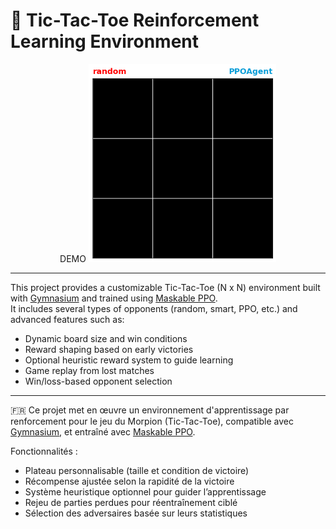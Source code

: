# 🤖 Tic-Tac-Toe Reinforcement Learning Environment

<div align="center">
  DEMO
  <img src="demo/tic_tac_toe.gif" alt="Demo du jeu" width="300"/>
</div>

---

This project provides a customizable Tic-Tac-Toe (N x N) environment built with [Gymnasium](https://gymnasium.farama.org/) and trained using [Maskable PPO](https://github.com/Stable-Baselines-Team/stable-baselines3-contrib).  
It includes several types of opponents (random, smart, PPO, etc.) and advanced features such as:
- Dynamic board size and win conditions
- Reward shaping based on early victories
- Optional heuristic reward system to guide learning
- Game replay from lost matches
- Win/loss-based opponent selection

---

🇫🇷 Ce projet met en œuvre un environnement d'apprentissage par renforcement pour le jeu du Morpion (Tic-Tac-Toe), compatible avec [Gymnasium](https://gymnasium.farama.org/), et entraîné avec [Maskable PPO](https://github.com/Stable-Baselines-Team/stable-baselines3-contrib).

Fonctionnalités :
- Plateau personnalisable (taille et condition de victoire)
- Récompense ajustée selon la rapidité de la victoire
- Système heuristique optionnel pour guider l’apprentissage
- Rejeu de parties perdues pour réentraînement ciblé
- Sélection des adversaires basée sur leurs statistiques


